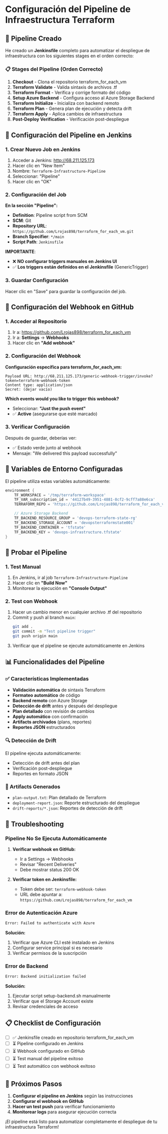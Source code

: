 # Configuración del Pipeline de Infraestructura Terraform

## 🚀 Pipeline Creado

He creado un **Jenkinsfile** completo para automatizar el despliegue de infraestructura con los siguientes stages en el orden correcto:

### 📋 Stages del Pipeline (Orden Correcto)

1. **Checkout** - Clona el repositorio terraform_for_each_vm
2. **Terraform Validate** - Valida sintaxis de archivos .tf
3. **Terraform Format** - Verifica y corrige formato del código
4. **Setup Azure Backend** - Configura acceso al Azure Storage Backend
5. **Terraform Initialize** - Inicializa con backend remoto
6. **Terraform Plan** - Genera plan de ejecución y detecta drift
7. **Terraform Apply** - Aplica cambios de infraestructura
8. **Post-Deploy Verification** - Verificación post-despliegue

## 🔧 Configuración del Pipeline en Jenkins

### 1. Crear Nuevo Job en Jenkins

1. Acceder a Jenkins: http://68.211.125.173
2. Hacer clic en "New Item"
3. Nombre: `Terraform-Infrastructure-Pipeline`
4. Seleccionar: "Pipeline"
5. Hacer clic en "OK"

### 2. Configuración del Job

**En la sección "Pipeline":**
- **Definition**: Pipeline script from SCM
- **SCM**: Git
- **Repository URL**: `https://github.com/Lrojas898/terraform_for_each_vm.git`
- **Branch Specifier**: `*/main`
- **Script Path**: `Jenkinsfile`

**IMPORTANTE**:
- ❌ **NO configurar triggers manuales en Jenkins UI**
- ✅ **Los triggers están definidos en el Jenkinsfile** (GenericTrigger)

### 3. Guardar Configuración
Hacer clic en "Save" para guardar la configuración del job.

## 🔗 Configuración del Webhook en GitHub

### 1. Acceder al Repositorio
1. Ir a: https://github.com/Lrojas898/terraform_for_each_vm
2. Ir a: **Settings** → **Webhooks**
3. Hacer clic en **"Add webhook"**

### 2. Configuración del Webhook

**Configuración específica para terraform_for_each_vm:**

```
Payload URL: http://68.211.125.173/generic-webhook-trigger/invoke?token=terraform-webhook-token
Content type: application/json
Secret: (dejar vacío)
```

**Which events would you like to trigger this webhook?**
- Seleccionar: **"Just the push event"**
- ✅ **Active** (asegurarse que esté marcado)

### 3. Verificar Configuración

Después de guardar, deberías ver:
- ✅ Estado verde junto al webhook
- Mensaje: "We delivered this payload successfully"

## 🔑 Variables de Entorno Configuradas

El pipeline utiliza estas variables automáticamente:

```groovy
environment {
    TF_WORKSPACE = '/tmp/terraform-workspace'
    TF_VAR_subscription_id = '44127b49-3951-4881-8cf2-9cff7a88e6ca'
    TERRAFORM_REPO = 'https://github.com/Lrojas898/terraform_for_each_vm.git'

    // Azure Storage Backend
    TF_BACKEND_RESOURCE_GROUP = 'devops-terraform-state-rg'
    TF_BACKEND_STORAGE_ACCOUNT = 'devopsterraformstate001'
    TF_BACKEND_CONTAINER = 'tfstate'
    TF_BACKEND_KEY = 'devops-infrastructure.tfstate'
}
```

## 🧪 Probar el Pipeline

### 1. Test Manual
1. En Jenkins, ir al job `Terraform-Infrastructure-Pipeline`
2. Hacer clic en **"Build Now"**
3. Monitorear la ejecución en **"Console Output"**

### 2. Test con Webhook
1. Hacer un cambio menor en cualquier archivo .tf del repositorio
2. Commit y push al branch `main`:
   ```bash
   git add .
   git commit -m "Test pipeline trigger"
   git push origin main
   ```
3. Verificar que el pipeline se ejecute automáticamente en Jenkins

## 📊 Funcionalidades del Pipeline

### ✅ Características Implementadas

- **Validación automática** de sintaxis Terraform
- **Formateo automático** de código
- **Backend remoto** con Azure Storage
- **Detección de drift** antes y después del despliegue
- **Plan detallado** con revisión de cambios
- **Apply automático** con confirmación
- **Artifacts archivados** (plans, reportes)
- **Reportes JSON** estructurados

### 🔍 Detección de Drift

El pipeline ejecuta automáticamente:
- Detección de drift antes del plan
- Verificación post-despliegue
- Reportes en formato JSON

### 📁 Artifacts Generados

- `plan-output.txt`: Plan detallado de Terraform
- `deployment-report.json`: Reporte estructurado del despliegue
- `drift-reports/*.json`: Reportes de detección de drift

## 🚨 Troubleshooting

### Pipeline No Se Ejecuta Automáticamente

1. **Verificar webhook en GitHub:**
   - Ir a Settings → Webhooks
   - Revisar "Recent Deliveries"
   - Debe mostrar status 200 OK

2. **Verificar token en Jenkinsfile:**
   - Token debe ser: `terraform-webhook-token`
   - URL debe apuntar a: `https://github.com/Lrojas898/terraform_for_each_vm`

### Error de Autenticación Azure

```bash
Error: Failed to authenticate with Azure
```

**Solución:**
1. Verificar que Azure CLI esté instalado en Jenkins
2. Configurar service principal si es necesario
3. Verificar permisos de la suscripción

### Error de Backend

```bash
Error: Backend initialization failed
```

**Solución:**
1. Ejecutar script setup-backend.sh manualmente
2. Verificar que el Storage Account existe
3. Revisar credenciales de acceso

## 📋 Checklist de Configuración

- [ ] ✅ Jenkinsfile creado en repositorio terraform_for_each_vm
- [ ] ⏳ Pipeline configurado en Jenkins
- [ ] ⏳ Webhook configurado en GitHub
- [ ] ⏳ Test manual del pipeline exitoso
- [ ] ⏳ Test automático con webhook exitoso

## 🎯 Próximos Pasos

1. **Configurar el pipeline en Jenkins** según las instrucciones
2. **Configurar el webhook en GitHub**
3. **Hacer un test push** para verificar funcionamiento
4. **Monitorear logs** para asegurar ejecución correcta

¡El pipeline está listo para automatizar completamente el despliegue de tu infraestructura Terraform!